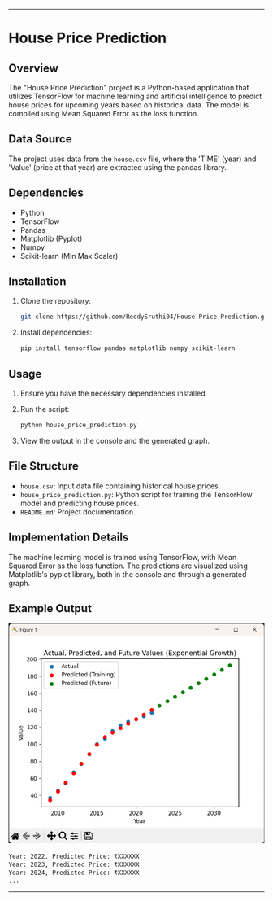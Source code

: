 
---
# House Price Prediction

## Overview

The "House Price Prediction" project is a Python-based application that utilizes TensorFlow for machine learning and artificial intelligence to predict house prices for upcoming years based on historical data. The model is compiled using Mean Squared Error as the loss function.

## Data Source

The project uses data from the `house.csv` file, where the 'TIME' (year) and 'Value' (price at that year) are extracted using the pandas library.

## Dependencies

- Python
- TensorFlow
- Pandas
- Matplotlib (Pyplot)
- Numpy
- Scikit-learn (Min Max Scaler)

## Installation

1. Clone the repository:

    ```bash
    git clone https://github.com/ReddySruthi04/House-Price-Prediction.git
    ```

2. Install dependencies:

    ```bash
    pip install tensorflow pandas matplotlib numpy scikit-learn
    ```

## Usage

1. Ensure you have the necessary dependencies installed.
2. Run the script:

    ```bash
    python house_price_prediction.py
    ```

3. View the output in the console and the generated graph.

## File Structure

- `house.csv`: Input data file containing historical house prices.
- `house_price_prediction.py`: Python script for training the TensorFlow model and predicting house prices.
- `README.md`: Project documentation.

## Implementation Details

The machine learning model is trained using TensorFlow, with Mean Squared Error as the loss function. The predictions are visualized using Matplotlib's pyplot library, both in the console and through a generated graph.

## Example Output

![House Price Prediction Graph](images/test1.png)

```
Year: 2022, Predicted Price: ₹XXXXXX
Year: 2023, Predicted Price: ₹XXXXXX
Year: 2024, Predicted Price: ₹XXXXXX
...
```
---
